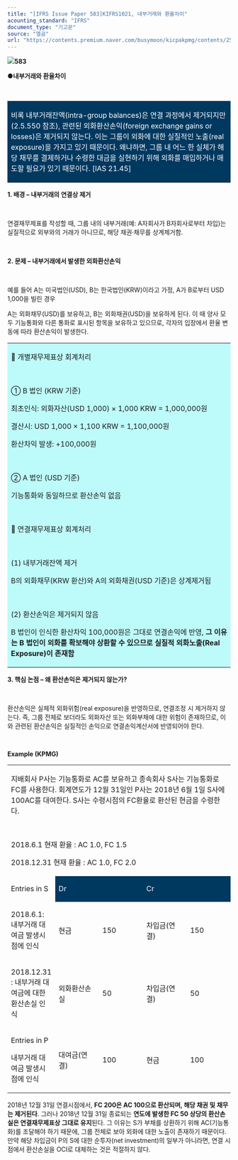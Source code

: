 ```yaml
---
title: "[IFRS Issue Paper 583]KIFRS1021, 내부거래와 환율차이"
acounting_standard: "IFRS"
document_type: "기고문"
source: "엘곰"
url: "https://contents.premium.naver.com/busymoon/kicpakpmg/contents/250421215710692oc"
---
```

![](https://n2.news.naver.com/l.gif?type=content)**583**

**●내부거래와 환율차이**

**​**

<table style=""><tbody><tr><td colspan="3" rowspan="1" style="width: 99.99%; height: 129.0px;  background-color: #003960;"><div><p style=""><span style="color:#ffffff;">비록 내부거래잔액(intra-group balances)은 연결 과정에서 제거되지만(2.5.550 참조), 관련된 외화환산손익(foreign exchange gains or losses)은 제거되지 않는다. 이는 그룹이 외화에 대한 실질적인 노출(real exposure)을 가지고 있기 때문이다. 왜냐하면, 그룹 내 어느 한 실체가 해당 채무를 결제하거나 수령한 대금을 실현하기 위해 외화를 매입하거나 매도할 필요가 있기 때문이다. [IAS 21.45]</span></p></div></td></tr></tbody></table>

**1\. 배경 – 내부거래의 연결상 제거**

​

연결재무제표를 작성할 때, 그룹 내의 내부거래(예: A자회사가 B자회사로부터 차입)는 실질적으로 외부와의 거래가 아니므로, 해당 채권·채무를 상계제거함.

​

**2\. 문제 – 내부거래에서 발생한 외화환산손익**

​

예를 들어 A는 미국법인(USD), B는 한국법인(KRW)이라고 가정, A가 B로부터 USD 1,000을 빌린 경우

A는 외화채무(USD)를 보유하고, B는 외화채권(USD)을 보유하게 된다. 이 때 양사 모두 기능통화와 다른 통화로 표시된 항목을 보유하고 있으므로, 각자의 입장에서 환율 변동에 따라 환산손익이 발생한다.

<table style=""><tbody><tr><td colspan="3" rowspan="1" style="width: 99.99%; height: 129.0px;  background-color: #bdfbfa;"><div><p style=""><span style="">🔹 개별재무제표상 회계처리</span></p></div><div><p style=""><span style="">​</span></p></div><div><p style=""><span style="">① B 법인 (KRW 기준)</span></p></div><div><p style=""><span style="">최초인식: 외화자산(USD 1,000) × 1,000 KRW = 1,000,000원</span></p></div><div><p style=""><span style="">결산시: USD 1,000 × 1,100 KRW = 1,100,000원</span></p></div><div><p style=""><span style="">환산차익 발생: +100,000원</span></p></div><div><p style=""><span style="">​</span></p></div><div><p style=""><span style="">② A 법인 (USD 기준)</span></p></div><div><p style=""><span style="">기능통화와 동일하므로 환산손익 없음</span></p></div><div><p style=""><span style="">​</span></p></div><div><p style=""><span style="">🔹 연결재무제표상 회계처리</span></p></div><div><p style=""><span style="">​</span></p></div><div><p style=""><span style="">(1) 내부거래잔액 제거</span></p></div><div><p style=""><span style="">B의 외화채무(KRW 환산)와 A의 외화채권(USD 기준)은 상계제거됨</span></p></div><div><p style=""><span style="">​</span></p></div><div><p style=""><span style="">(2) 환산손익은 제거되지 않음</span></p></div><div><p style=""><span style="">B 법인이 인식한 환산차익 100,000원은 그대로 연결손익에 반영, </span><span style=""><b>그 이유는 B 법인이 외화를 확보해야 상환할 수 있으므로 실질적 외화노출(Real Exposure)이 존재함</b></span></p></div></td></tr></tbody></table>

**3\. 핵심 논점 – 왜 환산손익은 제거되지 않는가?**

​

환산손익은 실체적 외화위험(real exposure)을 반영하므로, 연결조정 시 제거하지 않는다. 즉, 그룹 전체로 보더라도 외화자산 또는 외화부채에 대한 위험이 존재하므로, 이와 관련된 환산손익은 실질적인 손익으로 연결손익계산서에 반영되어야 한다.

​

**Example (KPMG)**

<table style=""><tbody><tr><td colspan="5" rowspan="1" style="width: 100.0%; height: 77.5px;  "><div><p style=""><span style="">지배회사 P사는 기능통화로 AC를 보유하고 종속회사 S사는 기능통화로 FC를 사용한다. 회계연도가 12월 31일인 P사는 2018년 6월 1일 S사에 100AC를 대여한다. S사는 수령시점의 FC환율로 환산된 현금을 수령한다.</span></p></div><div><p style=""><span style="">​</span></p></div><div><p style=""><span style="">2018.6.1 현재 환율 : AC 1.0, FC 1.5</span></p></div><div><p style=""><span style="">2018.12.31 현재 환율 : AC 1.0, FC 2.0</span></p></div></td></tr><tr><td colspan="1" rowspan="1" style="width: 20.0%; height: 9.69px;  "><div><p style=""><span style="">Entries in S</span></p></div></td><td colspan="2" rowspan="1" style="width: 40.0%; height: 9.69px;  background-color: #003960;"><div><p style=""><span style="color:#ffffff;">Dr</span></p></div></td><td colspan="2" rowspan="1" style="width: 40.0%; height: 9.69px;  background-color: #003960;"><div><p style=""><span style="color:#ffffff;">Cr</span></p></div></td></tr><tr><td colspan="1" rowspan="1" style="width: 20.0%; height: 9.69px;  "><div><p style=""><span style="">2018.6.1: 내부거래 대여금 발생시점에 인식</span></p></div></td><td colspan="1" rowspan="1" style="width: 20.0%; height: 9.69px;  "><div><p style=""><span style="">현금</span></p></div></td><td colspan="1" rowspan="1" style="width: 20.0%; height: 9.69px;  "><div><p style=""><span style="">150</span></p></div></td><td colspan="1" rowspan="1" style="width: 20.0%; height: 9.69px;  "><div><p style=""><span style="">차입금(연결)</span></p></div></td><td colspan="1" rowspan="1" style="width: 20.0%; height: 9.69px;  "><div><p style=""><span style="">150</span></p></div></td></tr><tr><td colspan="1" rowspan="1" style="width: 20.0%; height: 4.85px;  "><div><p style=""><span style="">2018.12.31 : 내부거래 대여금에 대한 환산손실 인식</span></p></div></td><td colspan="1" rowspan="1" style="width: 20.0%; height: 4.85px;  "><div><p style=""><span style="">외화환산손실</span></p></div></td><td colspan="1" rowspan="1" style="width: 20.0%; height: 4.85px;  "><div><p style=""><span style="">50</span></p></div></td><td colspan="1" rowspan="1" style="width: 20.0%; height: 4.85px;  "><div><p style=""><span style="">차입금(연결)</span></p></div></td><td colspan="1" rowspan="1" style="width: 20.0%; height: 4.85px;  "><div><p style=""><span style="">50</span></p></div></td></tr><tr><td colspan="1" rowspan="1" style="width: 20.0%; height: 4.84px;  "><div><p style=""><span style="">Entries in P</span></p></div><div><p style=""><span style="">내부거래 대여금 발생시점에 인식</span></p></div></td><td colspan="1" rowspan="1" style="width: 20.0%; height: 4.84px;  "><div><p style=""><span style="">대여금(연결)</span></p></div></td><td colspan="1" rowspan="1" style="width: 20.0%; height: 4.84px;  "><div><p style=""><span style="">100</span></p></div></td><td colspan="1" rowspan="1" style="width: 20.0%; height: 4.84px;  "><div><p style=""><span style="">현금</span></p></div></td><td colspan="1" rowspan="1" style="width: 20.0%; height: 4.84px;  "><div><p style=""><span style="">100</span></p></div></td></tr></tbody></table>

2018년 12월 31일 연결시점에서, **FC 200은 AC 100으로 환산되며, 해당 채권 및 채무는 제거된다**. 그러나 2018년 12월 31일 종료되는 **연도에 발생한 FC 50 상당의 환산손실은 연결재무제표상 그대로 유지**된다. 그 이유는 S가 부채를 상환하기 위해 AC(기능통화)를 조달해야 하기 때문에, 그룹 전체로 보아 외화에 대한 노출이 존재하기 때문이다. 만약 해당 차입금이 P의 S에 대한 순투자(net investment)의 일부가 아니라면, 연결 시점에서 환산손실을 OCI로 대체하는 것은 적절하지 않다.